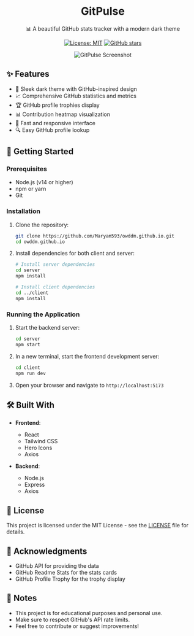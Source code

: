 <div align="center">
  <h1>GitPulse</h1>
  <p>📊 A beautiful GitHub stats tracker with a modern dark theme</p>
  
  [![License: MIT](https://img.shields.io/badge/License-MIT-green.svg)](https://opensource.org/licenses/MIT)
  [![GitHub stars](https://img.shields.io/github/stars/Maryam593/owddm.github.io?style=social)](https://github.com/Maryam593/owddm.github.io/stargazers)
  
  ![GitPulse Screenshot](https://i.imgur.com/your-screenshot-url.png)
</div>

## ✨ Features

- 🎨 Sleek dark theme with GitHub-inspired design
- 📈 Comprehensive GitHub statistics and metrics
- 🏆 GitHub profile trophies display
- 📊 Contribution heatmap visualization
- 🚀 Fast and responsive interface
- 🔍 Easy GitHub profile lookup

## 🚀 Getting Started

### Prerequisites

- Node.js (v14 or higher)
- npm or yarn
- Git

### Installation

1. Clone the repository:
   ```bash
   git clone https://github.com/Maryam593/owddm.github.io.git
   cd owddm.github.io
   ```

2. Install dependencies for both client and server:
   ```bash
   # Install server dependencies
   cd server
   npm install
   
   # Install client dependencies
   cd ../client
   npm install
   ```

### Running the Application

1. Start the backend server:
   ```bash
   cd server
   npm start
   ```

2. In a new terminal, start the frontend development server:
   ```bash
   cd client
   npm run dev
   ```

3. Open your browser and navigate to `http://localhost:5173`

## 🛠️ Built With

- **Frontend**: 
  - React
  - Tailwind CSS
  - Hero Icons
  - Axios

- **Backend**:
  - Node.js
  - Express
  - Axios

## 📄 License

This project is licensed under the MIT License - see the [LICENSE](LICENSE) file for details.

## 🙏 Acknowledgments

- GitHub API for providing the data
- GitHub Readme Stats for the stats cards
- GitHub Profile Trophy for the trophy display

## 📝 Notes

- This project is for educational purposes and personal use.
- Make sure to respect GitHub's API rate limits.
- Feel free to contribute or suggest improvements!
